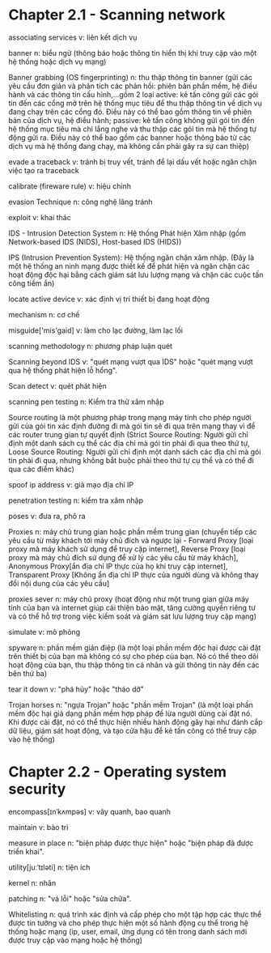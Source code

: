 # Chapter 2.1 - Scanning network 

associating services v: liên kết dịch vụ

banner n: biểu ngữ (thông báo hoặc thông tin hiển thị khi truy cập vào một hệ thống hoặc dịch vụ mạng)

Banner grabbing (OS fingerprinting) n: thu thập thông tin banner (gửi các yêu cầu đơn giản và phân tích các phản hồi: phiên bản phần mềm, hệ điều hành và các thông tin cấu hình,...gồm 2 loại active: kẻ tấn công gửi các gói tin đến các cổng mở trên hệ thống mục tiêu để thu thập thông tin về dịch vụ đang chạy trên các cổng đó. Điều này có thể bao gồm thông tin về phiên bản của dịch vụ, hệ điều hành; passive: kẻ tấn công không gửi gói tin đến hệ thống mục tiêu mà chỉ lắng nghe và thu thập các gói tin mà hệ thống tự động gửi ra. Điều này có thể bao gồm các banner hoặc thông báo từ các dịch vụ mà hệ thống đang chạy, mà không cần phải gây ra sự can thiệp)

evade a traceback v: tránh bị truy vết, tránh để lại dấu vết hoặc ngăn chặn việc tạo ra traceback

calibrate (fireware rule) v: hiệu chỉnh

evasion Technique n: công nghệ lãng tránh

exploit v: khai thác

IDS - Intrusion Detection System n: Hệ thống Phát hiện Xâm nhập (gồm Network-based IDS (NIDS), Host-based IDS (HIDS))

IPS (Intrusion Prevention System): Hệ thống ngăn chặn xâm nhập. (Đây là một hệ thống an ninh mạng được thiết kế để phát hiện và ngăn chặn các hoạt động độc hại bằng cách giám sát lưu lượng mạng và chặn các cuộc tấn công tiềm ẩn)

locate active device v: xác định vị trí thiết bị đang hoạt động

mechanism n: cơ chế

misguide['mis'gaid] v: làm cho lạc đường, làm lạc lối

scanning methodology n: phương pháp luận quét

Scanning beyond IDS v: "quét mạng vượt qua IDS" hoặc "quét mạng vượt qua hệ thống phát hiện lỗ hổng".

Scan detect v: quét phát hiện

scanning pen testing n: Kiểm tra thử xâm nhập

Source routing là một phương pháp trong mạng máy tính cho phép người gửi của gói tin xác định đường đi mà gói tin sẽ đi qua trên mạng thay vì để các router trung gian tự quyết định (Strict Source Routing: Người gửi chỉ định một danh sách cụ thể các địa chỉ mà gói tin phải đi qua theo thứ tự, Loose Source Routing: Người gửi chỉ định một danh sách các địa chỉ mà gói tin phải đi qua, nhưng không bắt buộc phải theo thứ tự cụ thể và có thể đi qua các điểm khác)

spoof ip address v: giả mạo địa chỉ IP

penetration testing n: kiểm tra xâm nhập

poses v: đưa ra, phô ra

Proxies n: máy chủ trung gian hoặc phần mềm trung gian (chuyển tiếp các yêu cầu từ máy khách tới máy chủ đích và ngược lại - Forward Proxy [loại proxy mà máy khách sử dụng để truy cập internet], Reverse Proxy [loại proxy mà máy chủ đích sử dụng để xử lý các yêu cầu từ máy khách], Anonymous Proxy[ẩn địa chỉ IP thực của họ khi truy cập internet], Transparent Proxy [Không ẩn địa chỉ IP thực của người dùng và không thay đổi nội dung của các yêu cầu]

proxies sever n: máy chủ proxy (hoạt động như một trung gian giữa máy tính của bạn và internet giúp cải thiện bảo mật, tăng cường quyền riêng tư và có thể hỗ trợ trong việc kiểm soát và giám sát lưu lượng truy cập mạng)

simulate v: mô phỏng

spyware n: phần mềm gián điệp (là một loại phần mềm độc hại được cài đặt trên thiết bị của bạn mà không có sự cho phép của bạn. Nó có thể theo dõi hoạt động của bạn, thu thập thông tin cá nhân và gửi thông tin này đến các bên thứ ba)

tear it down v: "phá hủy" hoặc "tháo dỡ"

Trojan horses n: "ngựa Trojan" hoặc "phần mềm Trojan" (là một loại phần mềm độc hại giả dạng phần mềm hợp pháp để lừa người dùng cài đặt nó. Khi được cài đặt, nó có thể thực hiện nhiều hành động gây hại như đánh cắp dữ liệu, giám sát hoạt động, và tạo cửa hậu để kẻ tấn công có thể truy cập vào hệ thống)


# Chapter 2.2 - Operating system security

encompass[ɪnˈkʌmpəs] v: vây quanh, bao quanh

maintain v: bảo trì

measure in place n: "biện pháp được thực hiện" hoặc "biện pháp đã được triển khai".

utility[juːˈtɪləti] n: tiện ích

kernel n: nhân

patching n: "vá lỗi" hoặc "sửa chữa".

Whitelisting n: quá trình xác định và cấp phép cho một tập hợp các thực thể được tin tưởng và cho phép thực hiện một số hành động cụ thể trong hệ thống hoặc mạng (ip, user, email, ứng dụng có tên trong danh sách mới được truy cập vào mạng hoặc hệ thống)
